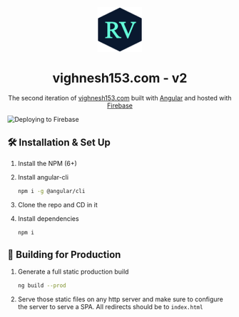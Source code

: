 <div align="center">
  <img alt="Logo" src="https://raw.githubusercontent.com/vighnesh153-canvas/angular-client/master/src/assets/icons/icon-96x96.png" width="100" />
</div>
<h1 align="center">
  vighnesh153.com - v2
</h1>
<p align="center">
  The second iteration of <a href="https://vighnesh153.com">vighnesh153.com</a> built with <a href="https://angular.io/">Angular</a> and hosted with <a href="https://firebase.google.com/">Firebase</a>
</p>

![Deploying to Firebase](https://github.com/vighnesh153-canvas/angular-client/workflows/Deploying%20to%20Firebase/badge.svg)

## 🛠 Installation & Set Up

1. Install the NPM (6+)

2. Install angular-cli

   ```sh
   npm i -g @angular/cli
   ```

3. Clone the repo and CD in it

4. Install dependencies
   
      ```sh
      npm i
      ```

## 🚀 Building for Production

1. Generate a full static production build
   
      ```sh
      ng build --prod
      ```
  
2. Serve those static files on any http server and 
make sure to configure the server to serve a SPA. 
All redirects should be to `index.html`
